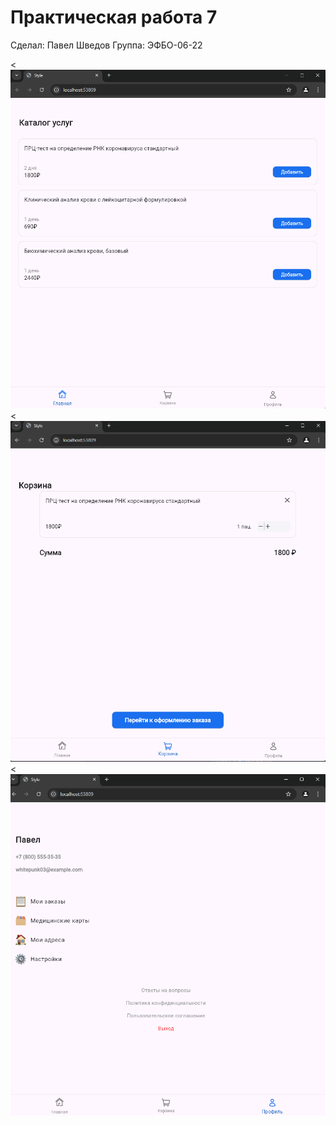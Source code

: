 # Практическая работа 7

Сделал: Павел Шведов
Группа: ЭФБO-06-22

<![img.png](img.png) 
<![img_1.png](img_1.png)
<![img_2.png](img_2.png)
